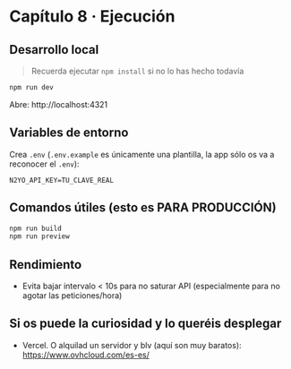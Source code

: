 # Capítulo 8 · Ejecución

## Desarrollo local
> Recuerda ejecutar `npm install` si no lo has hecho todavía
```bash
npm run dev
```
Abre: http://localhost:4321

## Variables de entorno
Crea `.env` (`.env.example` es únicamente una plantilla, la app sólo os va a reconocer el `.env`):
```env
N2YO_API_KEY=TU_CLAVE_REAL
```

## Comandos útiles (esto es PARA PRODUCCIÓN)
```bash
npm run build
npm run preview
```

## Rendimiento
- Evita bajar intervalo < 10s para no saturar API (especialmente para no agotar las peticiones/hora)

## Si os puede la curiosidad y lo queréis desplegar
- Vercel. O alquilad un servidor y blv (aquí son muy baratos): https://www.ovhcloud.com/es-es/